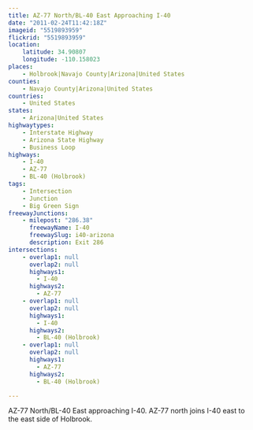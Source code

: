 ```yaml
---
title: AZ-77 North/BL-40 East Approaching I-40
date: "2011-02-24T11:42:18Z"
imageid: "5519893959"
flickrid: "5519893959"
location:
    latitude: 34.90807
    longitude: -110.158023
places:
    - Holbrook|Navajo County|Arizona|United States
counties:
    - Navajo County|Arizona|United States
countries:
    - United States
states:
    - Arizona|United States
highwaytypes:
    - Interstate Highway
    - Arizona State Highway
    - Business Loop
highways:
    - I-40
    - AZ-77
    - BL-40 (Holbrook)
tags:
    - Intersection
    - Junction
    - Big Green Sign
freewayJunctions:
    - milepost: "286.38"
      freewayName: I-40
      freewaySlug: i40-arizona
      description: Exit 286
intersections:
    - overlap1: null
      overlap2: null
      highways1:
        - I-40
      highways2:
        - AZ-77
    - overlap1: null
      overlap2: null
      highways1:
        - I-40
      highways2:
        - BL-40 (Holbrook)
    - overlap1: null
      overlap2: null
      highways1:
        - AZ-77
      highways2:
        - BL-40 (Holbrook)

---
```

AZ-77 North/BL-40 East approaching I-40.  AZ-77 north joins I-40 east to the east side of Holbrook.